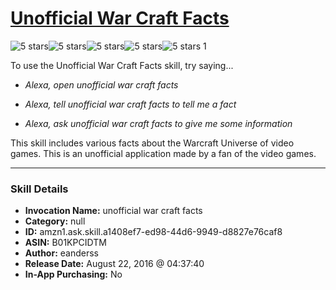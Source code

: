 # [Unofficial War Craft Facts](http://alexa.amazon.com/#skills/amzn1.ask.skill.a1408ef7-ed98-44d6-9949-d8827e76caf8)
![5 stars](../../images/ic_star_black_18dp_1x.png)![5 stars](../../images/ic_star_black_18dp_1x.png)![5 stars](../../images/ic_star_black_18dp_1x.png)![5 stars](../../images/ic_star_black_18dp_1x.png)![5 stars](../../images/ic_star_black_18dp_1x.png) 1

To use the Unofficial War Craft Facts skill, try saying...

* *Alexa, open unofficial war craft facts*

* *Alexa, tell unofficial war craft facts to tell me a fact*

* *Alexa, ask unofficial war craft facts to give me some information*

This skill includes various facts about the Warcraft Universe of video games. This is an unofficial application made by a fan of the video games.

***

### Skill Details

* **Invocation Name:** unofficial war craft facts
* **Category:** null
* **ID:** amzn1.ask.skill.a1408ef7-ed98-44d6-9949-d8827e76caf8
* **ASIN:** B01KPCIDTM
* **Author:** eanderss
* **Release Date:** August 22, 2016 @ 04:37:40
* **In-App Purchasing:** No

